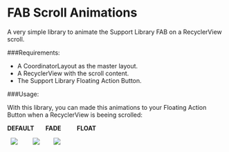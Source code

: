 # FAB Scroll Animations
A very simple library to animate the Support Library FAB on a RecyclerView scroll.

###Requirements:

* A CoordinatorLayout as the master layout.
* A RecyclerView with the scroll content.
* The Support Library Floating Action Button.

###Usage:

With this library, you can made this animations to your Floating Action Button when a RecyclerView is beeing scrolled:

**DEFAULT        FADE           FLOAT**

  ![](http://i.imgur.com/qps7rJU.gif)         ![](http://i.imgur.com/eBi91N9.gif)        ![](http://i.imgur.com/jyKygPS.gif)
